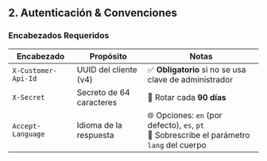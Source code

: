 ## 2. Autenticación & Convenciones

### Encabezados Requeridos

| **Encabezado**       | **Propósito**           | **Notas** |
| -------------------- | ---------------------- | -------------------------------------------- |
| `X-Customer-Api-Id` | UUID del cliente (v4)   | ✅ **Obligatorio** si no se usa clave de administrador |
| `X-Secret`          | Secreto de 64 caracteres | 🔁 Rotar cada **90 días** |
| `Accept-Language`   | Idioma de la respuesta   | 🌐 Opciones: `en` (por defecto), `es`, `pt` <br>🔄 Sobrescribe el parámetro `lang` del cuerpo |
